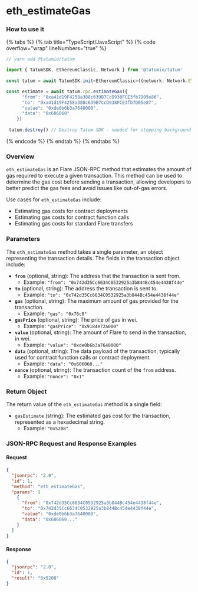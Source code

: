 # eth\_estimateGas

### How to use it

{% tabs %}
{% tab title="TypeScript/JavaScript" %}
{% code overflow="wrap" lineNumbers="true" %}
```typescript
// yarn add @tatumio/tatum

import { TatumSDK, EthereumClassic, Network } from '@tatumio/tatum'
  
const tatum = await TatumSDK.init<EthereumClassic>({network: Network.ETHEREUM_CLASSIC})

const estimate = await tatum.rpc.estimateGas({
      "from": "0xa41d19F4258a388c639B7CcD938FCE3fb7D05e86",
      "to": "0xa41d19F4258a388c639B7CcD938FCE3fb7D05e87",
      "value": "0xde0b6b3a7640000",
      "data": "0x606060"
    })
    
 tatum.destroy() // Destroy Tatum SDK - needed for stopping background jobs
```
{% endcode %}
{% endtab %}
{% endtabs %}

### Overview

`eth_estimateGas` is an Flare JSON-RPC method that estimates the amount of gas required to execute a given transaction. This method can be used to determine the gas cost before sending a transaction, allowing developers to better predict the gas fees and avoid issues like out-of-gas errors.

Use cases for `eth_estimateGas` include:

* Estimating gas costs for contract deployments
* Estimating gas costs for contract function calls
* Estimating gas costs for standard Flare transfers

### Parameters

The `eth_estimateGas` method takes a single parameter, an object representing the transaction details. The fields in the transaction object include:

* **`from`** (optional, string): The address that the transaction is sent from.
  * Example: `"from": "0x742d35Cc6634C0532925a3b844Bc454e4438f44e"`
* **`to`** (optional, string): The address the transaction is sent to.
  * Example: `"to": "0x742d35Cc6634C0532925a3b844Bc454e4438f44e"`
* **`gas`** (optional, string): The maximum amount of gas provided for the transaction.
  * Example: `"gas": "0x76c0"`
* **`gasPrice`** (optional, string): The price of gas in wei.
  * Example: `"gasPrice": "0x9184e72a000"`
* **`value`** (optional, string): The amount of Flare to send in the transaction, in wei.
  * Example: `"value": "0xde0b6b3a7640000"`
* **`data`** (optional, string): The data payload of the transaction, typically used for contract function calls or contract deployment.
  * Example: `"data": "0x606060..."`
* **`nonce`** (optional, string): The transaction count of the `from` address.
  * Example: `"nonce": "0x1"`

### Return Object

The return value of the `eth_estimateGas` method is a single field:

* `gasEstimate` (string): The estimated gas cost for the transaction, represented as a hexadecimal string.
  * Example: `"0x5208"`

### JSON-RPC Request and Response Examples

#### Request

```json
{
  "jsonrpc": "2.0",
  "id": 1,
  "method": "eth_estimateGas",
  "params": [
    {
      "from": "0x742d35Cc6634C0532925a3b844Bc454e4438f44e",
      "to": "0x742d35Cc6634C0532925a3b844Bc454e4438f44e",
      "value": "0xde0b6b3a7640000",
      "data": "0x606060..."
    }
  ]
}
```

#### Response

```json
{
  "jsonrpc": "2.0",
  "id": 1,
  "result": "0x5208"
}
```
